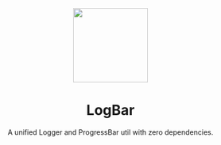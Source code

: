 <div align=center>
<image src="https://github.com/user-attachments/assets/893195a3-b854-4142-8bd8-634c802170ca" width=150 height=150>
</image>
  <h1>LogBar</h1>

  A unified Logger and ProgressBar util with zero dependencies. 
</div>


